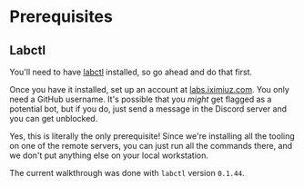 # Prerequisites

## Labctl

You'll need to have [labctl](ttps://github.com/iximiuz/labctl) installed, so go ahead and do that first.

Once you have it installed, set up an account at [labs.iximiuz.com](https://labs.iximiuz.com). You only need a GitHub username. It's possible that you _might_ get flagged as a potential bot, but if you do, just send a message in the Discord server and you can get unblocked.

Yes, this is literally the only prerequisite! Since we're installing all the tooling on one of the remote servers, you can just run all the commands there, and we don't put anything else on your local workstation.

The current walkthrough was done with `labctl` version `0.1.44`.
